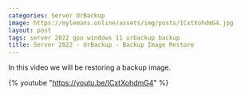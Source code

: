 ```yaml
---
categories: Server UrBackup
image: https://mylemans.online/assets/img/posts/ICxtXohdmG4.jpg
layout: post
tags: server 2022 gpo windows 11 urbackup backup
title: Server 2022 - UrBackup - Backup Image Restore
---
```


In this video we will be restoring a backup image.

{% youtube "https://youtu.be/ICxtXohdmG4" %}